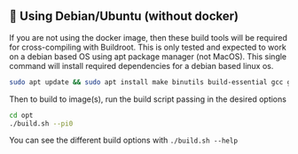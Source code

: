 ## 📑 Using Debian/Ubuntu (without docker)

If you are not using the docker image, then these build tools will be required for cross-compiling with Buildroot. This is only tested and expected to work on a debian based OS using apt package manager (not MacOS). This single command will install required dependencies for a debian based linux os.

```bash
sudo apt update && sudo apt install make binutils build-essential gcc g++ patch gzip bzip2 perl tar cpio unzip rsync file bc libssl-dev
```

Then to build to image(s), run the build script passing in the desired options

```bash
cd opt
./build.sh --pi0
```

You can see the different build options with `./build.sh --help`